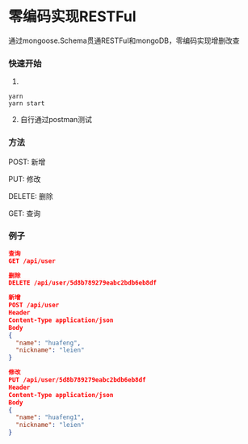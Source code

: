 # 零编码实现RESTFul

通过mongoose.Schema贯通RESTFul和mongoDB，零编码实现增删改查

### 快速开始

1. 

```shell
yarn
yarn start
```

2. 自行通过postman测试

### 方法

POST: 新增

PUT: 修改

DELETE: 删除

GET: 查询

### 例子

```json
查询
GET /api/user

删除
DELETE /api/user/5d8b789279eabc2bdb6eb8df

新增
POST /api/user
Header
Content-Type application/json
Body
{
  "name": "huafeng",
  "nickname": "leien"
}

修改
PUT /api/user/5d8b789279eabc2bdb6eb8df
Header
Content-Type application/json
Body
{
  "name": "huafeng1",
  "nickname": "leien"
}

```



